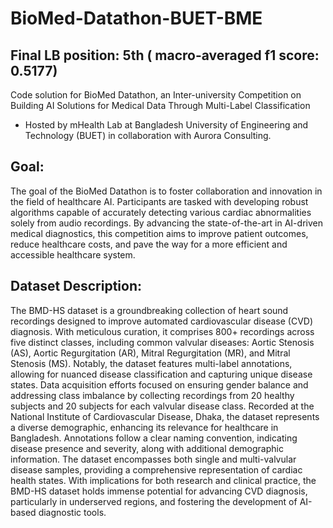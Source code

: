 # BioMed-Datathon-BUET-BME

## Final LB position: 5th ( macro-averaged f1 score: 0.5177)

Code solution for BioMed Datathon, an Inter-university Competition on Building AI Solutions for Medical Data Through Multi-Label Classification

- Hosted by mHealth Lab at Bangladesh University of Engineering and Technology (BUET) in collaboration with Aurora Consulting.

## Goal:
The goal of the BioMed Datathon is to foster collaboration and innovation in the field of healthcare AI. Participants are tasked with developing robust algorithms capable of accurately detecting various cardiac abnormalities solely from audio recordings. By advancing the state-of-the-art in AI-driven medical diagnostics, this competition aims to improve patient outcomes, reduce healthcare costs, and pave the way for a more efficient and accessible healthcare system.

## Dataset Description:
The BMD-HS dataset is a groundbreaking collection of heart sound recordings designed to improve automated cardiovascular disease (CVD) diagnosis. With meticulous curation, it comprises 800+ recordings across five distinct classes, including common valvular diseases: Aortic Stenosis (AS), Aortic Regurgitation (AR), Mitral Regurgitation (MR), and Mitral Stenosis (MS). Notably, the dataset features multi-label annotations, allowing for nuanced disease classification and capturing unique disease states. Data acquisition efforts focused on ensuring gender balance and addressing class imbalance by collecting recordings from 20 healthy subjects and 20 subjects for each valvular disease class. Recorded at the National Institute of Cardiovascular Disease, Dhaka, the dataset represents a diverse demographic, enhancing its relevance for healthcare in Bangladesh. Annotations follow a clear naming convention, indicating disease presence and severity, along with additional demographic information. The dataset encompasses both single and multi-valvular disease samples, providing a comprehensive representation of cardiac health states. With implications for both research and clinical practice, the BMD-HS dataset holds immense potential for advancing CVD diagnosis, particularly in underserved regions, and fostering the development of AI-based diagnostic tools.